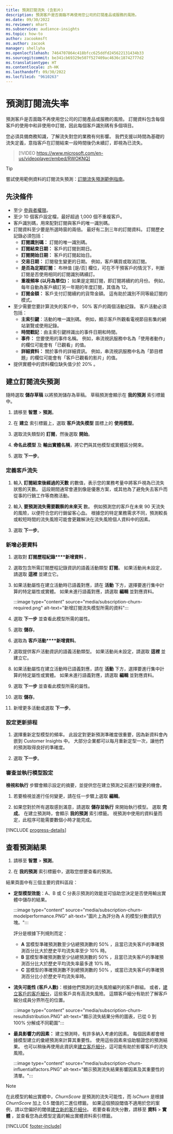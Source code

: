 ```yaml
---
title: 預測訂閱流失 (含影片)
description: 預測客戶是否面臨不再使用您公司的訂閱產品或服務的風險。
ms.date: 09/30/2022
ms.reviewer: mhart
ms.subservice: audience-insights
ms.topic: how-to
author: zacookmsft
ms.author: zacook
manager: shellyha
ms.openlocfilehash: 7464707864c418bfcc625ddfd245622131434b33
ms.sourcegitcommit: be341cb69329e507f527409ac4636c18742777d2
ms.translationtype: HT
ms.contentlocale: zh-HK
ms.lasthandoff: 09/30/2022
ms.locfileid: "9610263"
---
```

# <a name="predict-subscription-churn"></a>預測訂閱流失率

預測客戶是否面臨不再使用您公司的訂閱產品或服務的風險。 訂閱資料包含每個客戶的使用中和非使用中訂閱，因此每個客戶識別碼有多個項目。

您必須具備商務知識，了解流失對您的業務有何影響。 我們支援以時間為基礎的流失定義，意指客戶在訂閱結束一段時間後仍未續訂，即視為已流失。

> [!VIDEO https://www.microsoft.com/en-us/videoplayer/embed/RWOKNQ]

> [!TIP]
> 嘗試使用範例資料的訂閱流失預測：[訂閱流失預測範例指南](sample-guide-predict-subscription-churn.md)。

## <a name="prerequisites"></a>先決條件

- 至少 [參與者權限](permissions.md)。
- 至少 10 個客戶設定檔，最好超過 1,000 個不重複客戶。
- 客戶識別碼，用來配對訂閱與客戶的唯一識別碼。
- 訂閱資料至少要是所選時窗的兩倍。 最好有二到三年的訂閱資料。 訂閱歷史記錄必須包括：
  - **訂閱識別碼：** 訂閱的唯一識別碼。
  - **訂閱結束日期：** 客戶的訂閱到期日。
  - **訂閱開始日期：** 客戶的訂閱起始日。
  - **交易日期：** 訂閱發生變更的日期。 例如，客戶購買或取消訂閱。
  - **是否為定期訂閱：** 布林值 [是/否] 欄位，可在不干預客戶的情況下，判斷訂閱是否使用相同的訂閱識別碼續訂。
  - **重複頻率 (以月為單位)：** 如果是定期訂閱，即訂閱將續約的月份。 例如，每年自動為客戶續訂另一年期的年度訂閱，其值為 12。
  - **訂閱金額：** 客戶支付訂閱續約的貨幣金額。 這有助於識別不同等級訂閱的模式。
- 至少需要您要計算流失的客戶中， 50% 客戶的兩個活動記錄。 客戶活動必須包括：
  - **主索引鍵**：活動的唯一識別碼。 例如，顯示客戶所觀看電視節目影集的網站瀏覽或使用記錄。
  - **時間戳記**：由主索引鍵辨識出的事件日期和時間。
  - **事件：** 您要使用的事件名稱。 例如，串流視訊服務中名為「使用者動作」的欄位可能會有「已觀看」的值。
  - **詳細資料：** 關於事件的詳細資訊。 例如，串流視訊服務中名為「節目標題」的欄位可能會有「客戶已觀看的影片」的值。
- 提供實體中的資料欄位缺失值少於 20% 。

## <a name="create-a-subscription-churn-prediction"></a>建立訂閱流失預測

隨時選取 **儲存草稿** 以將預測儲存為草稿。 草稿預測會顯示在 **我的預測** 索引標籤中。

1. 請移至 **智慧** > **預測**。

1. 在 **建立** 索引標籤上，選取 **客戶流失模型** 圖標上的 **使用模型**。

1. 選取流失類型的 **訂閱**，然後選取 **開始**。

1. **命名此模型** 及 **輸出實體名稱**，將它們與其他模型或實體區分開來。

1. 選取 **下一步**。

### <a name="define-customer-churn"></a>定義客戶流失

1. 輸入 **訂閱結束後經過的天數** 的數值，表示您的業務考量中將客戶視為已流失狀態的天數。 這段期間通常會連到像是優惠方案，或其他為了避免失去客戶而從事的行銷工作等商務活動。

1. 輸入 **要預測流失需要觀察的未來天** 數。 例如預測您的客戶在未來 90 天流失的風險，以便符合您的行銷留客心血。 根據您的特定業務需求不同，預測較長或較短時間的流失風險可能會更難解決在流失風險個人資料中的因素。

1. 選取 **下一步**。

### <a name="add-required-data"></a>新增必要資料

1. 選取對 **訂閱歷程紀錄****新增資料** 。

1. 選取包含所需訂閱歷程記錄資訊的語義活動類型 **訂閱**。 如果活動尚未設定，請選取 **這裡** 並建立它。

1. 如果活動屬性在建立活動時已語義對應，請在 **活動** 下方，選擇要進行集中計算的特定屬性或實體。 如果未進行語義對應，請選取 **編輯** 並對應資料。
  
   :::image type="content" source="media/subscription-churn-required.png" alt-text="新增訂閱流失模型所需的資料":::

1. 選取 **下一步** 並查看此模型所需的屬性。

1. 選取 **儲存**。

1. 選取為 **客戶活動****新增資料**。

1. 選取提供客戶活動資訊的語義活動類型。 如果活動尚未設定，請選取 **這裡** 並建立它。

1. 如果活動屬性在建立活動時已語義對應，請在 **活動** 下方，選擇要進行集中計算的特定屬性或實體。 如果未進行語義對應，請選取 **編輯** 並對應資料。

1. 選取 **下一步** 並查看此模型所需的屬性。

1. 選取 **儲存**。

1. 新增更多活動或選取 **下一步**。

### <a name="set-update-schedule"></a>設定更新排程

1. 選擇重新定型模型的頻率。 此設定對更新預測準確度很重要，因為新資料會內嵌到 Customer Insights 中。 大部分企業都可以每月重新定型一次，讓他們的預測取得良好的準確度。

1. 選取 **下一步**。

### <a name="review-and-run-the-model-configuration"></a>審查並執行模型設定

**檢視和執行** 步驟會顯示設定的摘要，並提供您在建立預測之前進行變更的機會。

1. 若要檢視並進行任何變更，請在任一步驟上選取 **編輯**。

1. 如果您對於所有選取感到滿意，請選取 **儲存並執行** 來開始執行模型。 選取 **完成**。 在建立預測時，會顯示 **我的預測** 索引標籤。 視預測中使用的資料量而定，此程序可能需要數個小時才能完成。

[!INCLUDE [progress-details](includes/progress-details-pane.md)]

## <a name="view-prediction-results"></a>查看預測結果

1. 請移至 **智慧** > **預測**。

1. 在 **我的預測** 索引標籤中，選取您想要查看的預測。

結果頁面中有三個主要的資料區段：

- **定型模型效能**：A、B 或 C 分表示預測的效能並可協助您決定是否使用輸出實體中儲存的結果。
  
  :::image type="content" source="media/subscription-churn-modelperformance.PNG" alt-text="圖片上為評分為 A 的模型分數資訊方塊。":::

  評分是根據下列規則而定：
  - **A** 當模型準確預測數至少佔總預測數的 50% ，且當已流失客戶的準確預測百分比大於歷史平均流失率至少 10% 時。
  - **B** 當模型準確預測數至少佔總預測數的 50% ，且當已流失客戶的準確預測百分比大於歷史平均流失率最多達 10% 時。
  - **C** 當模型的準確預測數不到總預測數的 50% ，或當已流失客戶的準確預測百分比小於歷史平均流失率時。
  
- **流失可能性 (客戶人數)**：根據他們預測的流失風險編列的客戶群組。 或者，[建立客戶的客戶細分](prediction-based-segment.md)，這些客戶具有高流失風險。 這類客戶細分有助於了解客戶細分成員分界所在的位置。  

  :::image type="content" source="media/subscription-churn-resultdistribution.PNG" alt-text="顯示流失結果分佈的圖表，已從 0 到 100% 分解成不同範圍":::

- **最具影響力的因素：** 建立預測時，有許多納入考慮的因素。 每個因素都會根據模型建立的彙總預測來計算其重要性。 使用這些因素來協助驗證您的預測結果。 也可以稍後再使用此資訊來[建立客戶細分](.//prediction-based-segment.md)，這可能有助於影響客戶的流失風險。

  :::image type="content" source="media/subscription-churn-influentialfactors.PNG" alt-text="顯示預測流失結果影響因素及其重要性的清單。":::

> [!NOTE]
> 在此模型的輸出實體中，*ChurnScore* 是預測的流失可能性，而 *IsChurn* 是根據 *ChurnScore* 加上 0.5 閾值的二進位標籤。 如果這個預設閾值不適用於您的案例，請以您偏好的閾值[建立新的客戶細分](segments.md)。 若要查看流失分數，請移至 **資料** > **實體** ，並查看您為此模型定義的輸出實體資料索引標籤。

[!INCLUDE [footer-include](includes/footer-banner.md)]
